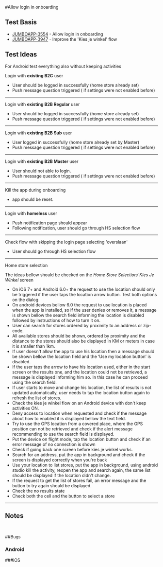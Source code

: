 #Allow login in onboarding

## Test Basis
* [JUMBOAPP-3554](https://icemobile.atlassian.net/browse/JUMBOAPP-3554) - Allow login in onboarding
* [JUMBOAPP-3947](https://icemobile.atlassian.net/browse/JUMBOAPP-3947) - Improve the 'Kies je winkel' flow

## Test Ideas
For Android test everything also without keeping activities


Login with **existing B2C** user

* User should be logged in successfully (home store already set)
* Push message question triggered ( if settings were not enabled before)

***	

Login with **existing B2B Regular** user

* User should be logged in successfully (home store already set)
* Push message question triggered ( if settings were not enabled before)

***	

Login with **existing B2B Sub** user

* User logged in successfully (home store already set by Master)
* Push message question triggered ( if settings were not enabled before)


***
	
Login with **existing B2B Master** user

* User should not able to login.
* Push message question triggered ( if settings were not enabled before)

***
	
Kill the app during onboarding

* app should be reset.

***	

Login with **homeless** user

* Push notification page should appear
* Following notification, user should go through HS selection flow

***	

Check flow with skipping the login page selecting 'overslaan' 

* User should go through HS selection flow

***	

Home store selection

The ideas bellow should be checked on the *Home Store Selection/ Kies Je Winkel* screen

* On iOS 7+ and Android 6.0+ the request to use the location should only be triggered if the user taps the location arrow button. Test both options on the dialog 
* On android devices bellow 6.0 the request to use location is placed when the app is installed, so if the user denies or removes it,  a message is shown bellow the search field informing the location is disabled followed by instructions of how to turn it on.
* User can search for stores ordered by proximity to an address or zip-code.
* All available stores should be shown, ordered by proximity and the distance to the stores should also be displayed in KM or meters in case it is smaller than 1km.
* If user doesn't allow the app to use his location then a message should be shown bellow the location field and the ‘Use my location button’ is disabled. 
* If the user taps the arrow to have his location used, either in the start screen or the results one, and the location could not be retrieved, a message is displayed informing him so. In this case he can proceed using the	search field. 
* If user starts to move and change his location, the list of results is not updated automatically, user needs to tap the location button again to refresh the list of stores.
* Check the kies je winkel flow on an Android device with don't keep activities ON. 
* Deny access to location when requested and check if the message about how to enabled it is displayed bellow the text field.
* Try to use the GPS location from a covered place, where the GPS position can not be retrieved and check if the alert message recommending to use the search field is displayed.
* Put the device on flight mode, tap the location button and check if an error message of no connection is shown
* Check if going back one screen before kies je winkel works.
* Search for an address, put the app in background and check if the screen is displayed correctly when you're back
* Use your location to list stores, put the app in background, using android studio kill the activity, reopen the app and search again, the same list should be displayed if the location didn't change. 
* If the request to get the list of stores fail, an error message and the button to try again should be displayed.
* Check the no results state
* Check both the cell and the button to select a store

***

## Notes
<br>

	
##Bugs

### Android

###iOS	
